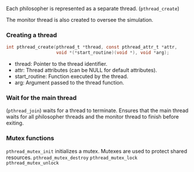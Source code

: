 Each philosopher is represented as a separate thread. (`pthread_create`)

The monitor thread is also created to oversee the simulation.

### Creating a thread

```c
int pthread_create(pthread_t *thread, const pthread_attr_t *attr,
                   void *(*start_routine)(void *), void *arg);
```

- thread: Pointer to the thread identifier.
- attr: Thread attributes (can be NULL for default attributes).
- start_routine: Function executed by the thread.
- arg: Argument passed to the thread function.

### Wait for the main thread

(`pthread_join`) waits for a thread to terminate. Ensures that the main thread waits for all philosopher threads and the monitor thread to finish before exiting.

### Mutex functions

`pthread_mutex_init` initializes a mutex. Mutexes are used to protect shared resources.
`pthread_mutex_destroy`
`pthread_mutex_lock`
`pthread_mutex_unlock`

###
